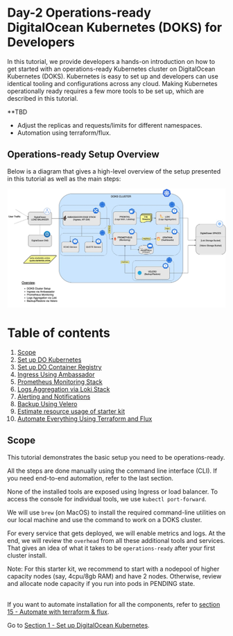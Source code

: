 # Day-2 Operations-ready DigitalOcean Kubernetes (DOKS) for Developers

In this tutorial, we provide developers a hands-on introduction on how to get started with an operations-ready Kubernetes cluster on DigitalOcean Kubernetes (DOKS). Kubernetes is easy to set up and developers can use identical tooling and configurations across any cloud. Making Kubernetes operationally ready requires a few more tools to be set up, which are described in this tutorial.



**TBD 
- Adjust the replicas and requests/limits for different namespaces.
- Automation using terraform/flux. 


## Operations-ready Setup Overview

Below is a diagram that gives a high-level overview of the setup presented in this tutorial as well as the main steps:

![Setup Overview](res/img/starter_kit_arch_overview.jpg)



# Table of contents

1. [Scope](#scope)
2. [Set up DO Kubernetes](1-setup-DOKS)
3. [Set up DO Container Registry](2-setup-DOCR)
4. [Ingress Using Ambassador](3-setup-ingress-ambassador)
5. [Prometheus Monitoring Stack](4-setup-prometheus-stack)
6. [Logs Aggregation via Loki Stack](5-setup-loki-stack)
7. [Alerting and Notifications](6-alerting-and-notification)
8. [Backup Using Velero](7-setup-velero)
9. [Estimate resource usage of starter kit](14-starter-kit-resource-usage)
10. [Automate Everything Using Terraform and Flux](15-automate-with-terraform-flux)


## Scope
This tutorial demonstrates the basic setup you need to be operations-ready.

All the steps are done manually using the command line interface (CLI). If you need end-to-end automation, refer to the last section.

None of the installed tools are exposed using Ingress or load balancer. To access the console for individual tools, we use `kubectl port-forward`.

We will use `brew` (on MacOS) to install the required command-line utilities on our local machine and use the command to work on a DOKS cluster. 

For every service that gets deployed, we will enable metrics and logs. At the end, we will review the `overhead` from all these additional tools and services. That gives an idea of what it takes to be `operations-ready` after your first cluster install. 

Note: For this starter kit, we recommend to start with a nodepool of higher capacity nodes (say, 4cpu/8gb RAM) and have 2 nodes. Otherwise, review and allocate node capacity if you run into pods in PENDING state.
<br/><br/>

If you want to automate installation for all the components, refer to [section 15 - Automate with terraform & flux](15-automate-with-terraform-flux).

Go to [Section 1 - Set up DigitalOcean Kubernetes](1-setup-DOKS).

